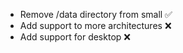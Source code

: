 - Remove /data directory from small     ✅
- Add support to more architectures     ❌
- Add support for desktop               ❌
